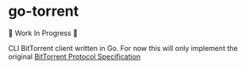 # go-torrent


🚧 Work In Progress 🚧

CLI BitTorrent client written in Go. For now this will only implement the original [BitTorrent Protocol Specification](https://www.bittorrent.org/beps/bep_0003.html)
